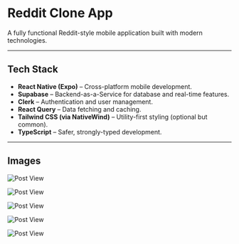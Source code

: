 # Reddit Clone App

A fully functional Reddit-style mobile application built with modern technologies.

---

## Tech Stack

* **React Native (Expo)** – Cross-platform mobile development.
* **Supabase** – Backend-as-a-Service for database and real-time features.
* **Clerk** – Authentication and user management.
* **React Query** – Data fetching and caching.
* **Tailwind CSS (via NativeWind)** – Utility-first styling (optional but common).
* **TypeScript** – Safer, strongly-typed development.

---

## Images

![Post View](./assets/images/app1.jpg)

![Post View](./assets/images/app2.jpg)

![Post View](./assets/images/app3.jpg)

![Post View](./assets/images/app4.jpg)

![Post View](./assets/images/app5.jpg)


